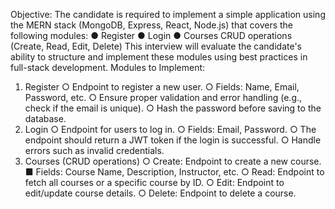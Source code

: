 Objective: 
The candidate is required to implement a simple application using the MERN stack (MongoDB, Express, React, Node.js) that covers the following modules: 
● Register 
● Login 
● Courses CRUD operations (Create, Read, Edit, Delete) 
This interview will evaluate the candidate's ability to structure and implement these modules using best practices in full-stack development. 
Modules to Implement: 
1. Register 
○ Endpoint to register a new user. 
○ Fields: Name, Email, Password, etc. 
○ Ensure proper validation and error handling (e.g., check if the email is unique). ○ Hash the password before saving to the database. 
2. Login 
○ Endpoint for users to log in. 
○ Fields: Email, Password. 
○ The endpoint should return a JWT token if the login is successful. 
○ Handle errors such as invalid credentials. 
3. Courses (CRUD operations) 
○ Create: Endpoint to create a new course. 
■ Fields: Course Name, Description, Instructor, etc. 
○ Read: Endpoint to fetch all courses or a specific course by ID. 
○ Edit: Endpoint to edit/update course details. 
○ Delete: Endpoint to delete a course.
